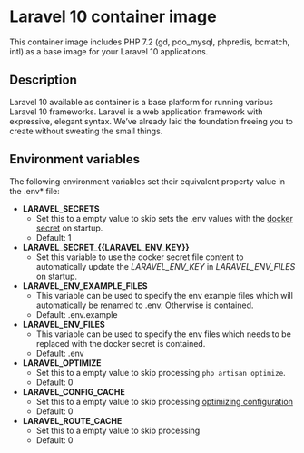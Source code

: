 Laravel 10 container image
================

This container image includes PHP 7.2 (gd, pdo_mysql, phpredis, bcmatch, intl) as a base image for your Laravel 10 applications.

Description
-----------

Laravel 10 available as container is a base platform for
running various Laravel 10 frameworks.
Laravel is a web application framework with expressive, elegant syntax.
We’ve already laid the foundation freeing you to create without sweating the small things.

Environment variables
---------------------

The following environment variables set their equivalent property value in the .env* file:
* **LARAVEL_SECRETS**
  * Set this to a empty value to skip sets the .env values with the [docker secret](https://docs.docker.com/engine/swarm/secrets/#how-docker-manages-secrets) on startup.
  * Default: 1
* **LARAVEL_SECRET_{{LARAVEL_ENV_KEY}}**
  * Set this variable to use the docker secret file content to automatically update the *LARAVEL_ENV_KEY* in *LARAVEL_ENV_FILES* on startup.
* **LARAVEL_ENV_EXAMPLE_FILES**
  * This variable can be used to specify the env example files which will automatically be renamed to .env. Otherwise is contained.
  * Default: .env.example
* **LARAVEL_ENV_FILES**
  * This variable can be used to specify the env files which needs to be replaced with the docker secret is contained.
  * Default: .env
* **LARAVEL_OPTIMIZE**
  * Set this to a empty value to skip processing ```php artisan optimize```.
  * Default: 0   
* **LARAVEL_CONFIG_CACHE**
  * Set this to a empty value to skip processing [optimizing configuration](https://laravel.com/docs/10/deployment#optimizing-configuration-loading)
  * Default: 0
* **LARAVEL_ROUTE_CACHE**
  * Set this to a empty value to skip processing
  * Default: 0
